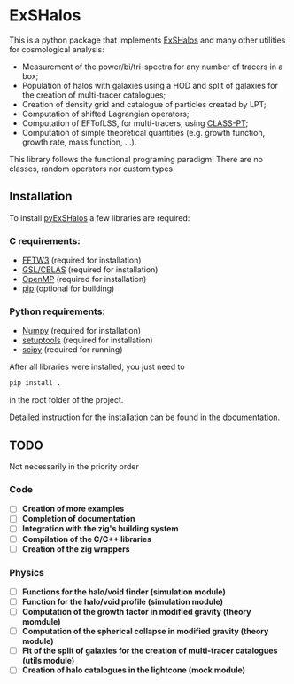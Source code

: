 # ExSHalos

This is a python package that implements [ExSHalos](https://arxiv.org/abs/1906.06630) and many other utilities for cosmological analysis:
- Measurement of the power/bi/tri-spectra for any number of tracers in a box;
- Population of halos with galaxies using a HOD and split of galaxies for the creation of multi-tracer catalogues;
- Creation of density grid and catalogue of particles created by LPT;
- Computation of shifted Lagrangian operators;
- Computation of EFTofLSS, for multi-tracers, using [CLASS-PT](https://github.com/Michalychforever/CLASS-PT);
- Computation of simple theoretical quantities (e.g. growth function, growth rate, mass function, ...).

This library follows the functional programing paradigm! There are no classes, random operators nor custom types.

## Installation 

To install [pyExSHalos](https://github.com/Voivodic/ExSHalos) a few libraries are required:

### C requirements:
- [FFTW3](https://www.fftw.org/) (required for installation)
- [GSL/CBLAS](https://www.gnu.org/software/gsl/) (required for installation)
- [OpenMP](https://www.openmp.org/) (required for installation)
- [pip](https://pypi.org/project/pip/) (optional for building)

### Python requirements:
- [Numpy](https://numpy.org/) (required for installation)
- [setuptools](https://setuptools.pypa.io/en/latest/) (required for installation)
- [scipy](https://scipy.org/) (required for running)

After all libraries were installed, you just need to
```bash
pip install .
```
in the root folder of the project.

Detailed instruction for the installation can be found in the [documentation](voivodic.github.io/ExSHalos/).

## TODO
Not necessarily in the priority order

### Code

- [ ] **Creation of more examples**
- [ ] **Completion of documentation**
- [ ] **Integration with the zig's building system**
- [ ] **Compilation of the C/C++ libraries**
- [ ] **Creation of the zig wrappers**

### Physics

- [ ] **Functions for the halo/void finder (simulation module)**
- [ ] **Function for the halo/void profile (simulation module)**
- [ ] **Computation of the growth factor in modified gravity (theory momdule)**
- [ ] **Computation of the spherical collapse in modified gravity (theory module)**
- [ ] **Fit of the split of galaxies for the creation of multi-tracer catalogues (utils module)**
- [ ] **Creation of halo catalogues in the lightcone (mock module)**
